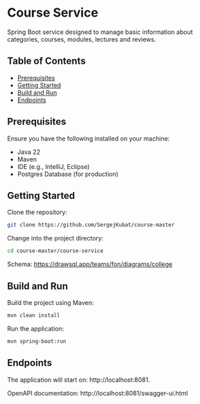# Course Service

Spring Boot service designed to manage basic information about categories, courses, modules, lectures and reviews.

## Table of Contents

- [Prerequisites](#prerequisites)
- [Getting Started](#getting-started)
- [Build and Run](#build-and-run)
- [Endpoints](#endpoints)

## Prerequisites

Ensure you have the following installed on your machine:

- Java 22
- Maven
- IDE (e.g., IntelliJ, Eclipse)
- Postgres Database (for production)

## Getting Started

Clone the repository:

```bash
git clone https://github.com/SergejKubat/course-master
```

Change into the project directory:

```bash
cd course-master/course-service
```

Schema: https://drawsql.app/teams/fon/diagrams/college

## Build and Run

Build the project using Maven:

```bash
mvn clean install
```

Run the application:

```bash
mvn spring-boot:run
```

## Endpoints

The application will start on: http://localhost:8081.

OpenAPI documentation: http://localhost:8081/swagger-ui.html